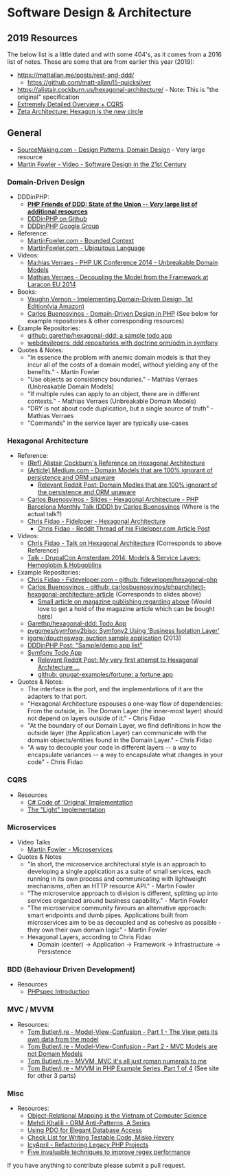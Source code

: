 # Software Design & Architecture

## 2019 Resources

The below list is a little dated and with some 404's, as it comes from a 2016 list of notes.  These are some that are from earlier this year (2019):

   - https://mattallan.me/posts/rest-and-ddd/
     - https://github.com/matt-allan/l5-quicksilver
   - https://alistair.cockburn.us/hexagonal-architecture/ - Note: This is "the original" specification
  - [Extremely Detailed Overview + CQRS](https://herbertograca.com/2017/11/16/explicit-architecture-01-ddd-hexagonal-onion-clean-cqrs-how-i-put-it-all-together/)
  - [Zeta Architecture: Hexagon is the new circle](https://mapr.com/blog/zeta-architecture-hexagon-new-circle/)

## General

- [SourceMaking.com - Design Patterns, Domain Design](https://sourcemaking.com/) - Very large resource
- [Martin Fowler - Video - Software Design in the 21st Century](https://www.thoughtworks.com/talks/software-development-21st-century-xconf-europe-2014)

### Domain-Driven Design

- DDDinPHP:
  - **[PHP Friends of DDD: State of the Union -- *Very* large list of additional resources](https://github.com/PhpFriendsOfDdd/state-of-the-union)**
  - [DDDinPHP on Github](https://github.com/dddinphp)
  - [DDDinPHP Google Group](https://groups.google.com/forum/#!forum/dddinphp)
- Reference:
  - [MartinFowler.com - Bounded Context](https://martinfowler.com/bliki/BoundedContext.html)
  - [MartinFowler.com - Ubiquitous Language](https://martinfowler.com/bliki/UbiquitousLanguage.html)
- Videos:
  - [Ma:hias Verraes - PHP UK Conference 2014 - Unbreakable Domain Models](https://www.youtube.com/watch?v=ZJ63ltuwMaE&feature=youtu.be)
  - [Mathias Verraes - Decoupling the Model from the Framework at Laracon EU 2014](https://www.youtube.com/watch?v=QaIGN_cTcc8)
- Books:
  - [Vaughn Vernon - Implementing Domain-Driven Design, 1st Edition(via Amazon)](https://www.amazon.com/Implementing-Domain-Driven-Design-Vaughn-Vernon/dp/0321834577)
  - [Carlos Buenosvinos - Domain-Driven Design in PHP](https://leanpub.com/ddd-in-php) (See below for example repositories & other corresponding resources)
- Example Repositories:
  - [github: garethp/hexagonal-ddd: a sample todo app](https://github.com/Garethp/hexagonal-ddd)
  - [webdevilepers: ddd repositories with doctrine orm/odm in symfony](http://blog.webdevilopers.net/domain-driven-design-repositories-with-doctrine-orm-and-odm-in-symfony/)
- Quotes & Notes:
  - "In essence the problem with anemic domain models is that they incur all of the costs of a domain model, without yielding any of the benefits." - Martin Fowler
  - "Use objects as consistency boundaries." - Mathias Verraes (Unbreakable Domain Models)
  - "If multiple rules can apply to an object, there are in different contexts." - Mathias Verraes (Unbreakable Domain Models)
  - "DRY is not about code duplication, but a single source of truth" - Mathias Verraes
  - "Commands" in the service layer are typically use-cases

### Hexagonal Architecture

- Reference:
  - [(Ref)     Alistair Cockburn's Reference on Hexagonal Architecture](http://alistair.cockburn.us/Hexagonal+architecture)
  - [(Article) Medium.com - Domain Models that are 100% ignorant of persistence and ORM unaware](https://medium.com/@johnkevinmbasco/domain-models-that-are-100-ignorant-of-persistence-and-orm-unaware-d8f7a8253c7b#.6yorklut1)
    - [Relevant Reddit Post: Domain Modles that are 100% ignorant of the persistence and ORM unaware](https://www.reddit.com/r/PHP/comments/4cj034/hexagonal_architecture_domain_models_that_are_100/)
  - [Carlos Buenosvinos - Slides - Hexagonal Architecture - PHP Barcelona Monthly Talk (DDD) by Carlos Buenosvinos](https://www.slideshare.net/carlosbuenosvinos/hexagonal-architecture-php-barcelona?next_slideshow=1) (Where is the actual talk?)
  - [Chris Fidao - Fideloper - Hexagonal Architecture](http://fideloper.com/hexagonal-architecture)
    - [Chris Fidao - Reddit Thread of his Fideloper.com Article Post](https://www.reddit.com/r/PHP/comments/29bprf/hexagonal_architecture/)
- Videos:
  - [Chris Fidao - Talk on Hexagonal Architecture](https://www.youtube.com/watch?v=6SBjKOwVq0o) (Corresponds to above Reference)
  - [Talk - DrupalCon Amsterdam 2014: Models & Service Layers; Hemoglobin & Hobgoblins](http://www.youtube.com/watch?v=ajhqScWECMo&t=1519s)
- Example Repositories:
  - [Chris Fidao - Fideveloper.com - github: fideveloper/hexagonal-php](https://github.com/fideloper/hexagonal-php)
  - [Carlos Buenosvinos - github: carlosbuenosvinos/phparchitect-hexagonal-architecture-article](https://github.com/carlosbuenosvinos/phparchitect-hexagonal-architecture-article) (Corresponds to slides above)
    - [Small article on magazine publishing regarding above](https://carlosbuenosvinos.com/hexagonal-architecture-with-php-was-published-in-phparch-magazine/) (Would love to get a hold of the magazine article which can be bought [here](https://www.phparch.com/magazine/2014-2/july/))
  - [Garethp/hexagonal-ddd: Todo App](https://github.com/Garethp/hexagonal-ddd)
  - [pvgomes/symfony2biso: Symfony2 Using 'Business Isolation Layer'](https://github.com/pvgomes/symfony2biso)
  - [igorw/doucheswag: auction sample application](https://github.com/igorw/doucheswag) (2013)
  - [DDDinPHP Post: "Sample/demo app list"](https://groups.google.com/forum/#!topic/dddinphp/5zxdH8uIScg)
  - [Symfony Todo App](https://gitlab.com/martinpham/symfony_hexagonal_todo)
    - [Relevant Reddit Post: My very first attempt to Hexagonal Architecture ...](https://www.reddit.com/r/PHP/comments/5lbesw/my_very_first_attempt_to_hexagonal_architect/)
    - [github: gnugat-examples/fortune: a fortune app](https://github.com/gnugat-examples/fortune/tree/api-example)
- Quotes & Notes:
  - The interface is the port, and the implementations of it are the adapters to that port.
  - "Hexagonal Architecture espouses a one-way flow of dependencies: From the outside, in. The Domain Layer (the inner-most layer) should not depend on layers outside of it." -  Chris Fidao
  - "At the boundary of our Domain Layer, we find definitions in how the outside layer (the Application Layer) can communicate with the domain objects/entities found in the Domain Layer." - Chris Fidao
  - "A way to decouple your code in different layers -- a way to encapsulate variances -- a way to encapsulate what changes in your code" - Chris Fidao

### CQRS

- Resources
  - [C# Code of 'Original' Implementation](https://github.com/gregoryyoung/m-r/blob/master/SimpleCQRS/Events.cs)
  - [The "Light" Implementation](https://github.com/beberlei/litecqrs-php/blob/master/example/example2_event.php)

### Microservices

- Video Talks
  - [Martin Fowler - Microservices](https://martinfowler.com/articles/microservices.html)
- Quotes & Notes
  - "In short, the microservice architectural style is an approach to developing a single application as a suite of small services, each running in its own process and communicating with lightweight mechanisms, often an HTTP resource API." - Martin Fowler
  - "The microservice approach to division is different, splitting up into services organized around business capability." - Martin Fowler
  - "The microservice community favours an alternative approach: smart endpoints and dumb pipes. Applications built from microservices aim to be as decoupled and as cohesive as possible - they own their own domain logic" - Martin Fowler
  - Hexagonal Layers, according to Chris Fidao
    - Domain (center) -> Application -> Framework -> Infrastructure -> Persistence

### BDD (Behaviour Driven Development)

- Resources
  - [PHPspec Introduction](http://www.phpspec.net/en/stable/manual/introduction.html)

### MVC / MVVM

- Resources:
  - [Tom Butler/j.re - Model-View-Confusion - Part 1 - The View gets its own data from the model](https://r.je/view-helpers.html)
  - [Tom Butler/j.re - Model-View-Confusion - Part 2 - MVC Models are not Domain Models](https://r.je/view-helpers.html)
  - [Tom Butler/j.re - MVVM, MVC it's all just roman numerals to me](https://r.je/evolving-mvc-into-mvvm.html)
  - [Tom Butler/j.re - MVVM in PHP Example Series, Part 1 of 4](https://r.je/mvc-in-php.html) (See site for other 3 parts)

### Misc

- Resources:
  - [Object-Relational Mapping is the Vietnam of Computer Science](http://blogs.tedneward.com/post/the-vietnam-of-computer-science/)
  - [Mehdi Khalili - ORM Anti-Patterns, A Series](http://www.mehdi-khalili.com/orm-anti-patterns-series)
  - [Using PDO for Elegant Database Access](http://slashnode.com/pdo-for-elegant-php-database-access/)
  - [Check List for Writing Testable Code, Misko Hevery](http://misko.hevery.com/code-reviewers-guide/)
  - [IcyApril - Refactoring Legacy PHP Projects](https://icyapril.com/programming/php/2016/12/24/refactoring-legacy-php.html)
  - [Five invaluable techniques to improve regex performance](https://www.loggly.com/blog/five-invaluable-techniques-to-improve-regex-performance/)

If you have anything to contribute please submit a pull request.
